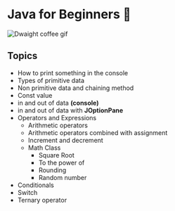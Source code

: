 # Java for Beginners 🍵

![Dwaight coffee gif](https://media.giphy.com/media/LG1ZZP1Go0D8j7YsWy/giphy.gif)

## **Topics**
- How to print something in the console
- Types of primitive data
- Non primitive data and chaining method
- Const value
- in and out of data **(console)**
- in and out of data with **JOptionPane**
- Operators and Expressions
  - Arithmetic operators
  - Arithmetic operators combined with assignment
  - Increment and decrement
  - Math Class
    - Square Root
    - To the power of
    - Rounding
    - Random number
- Conditionals
- Switch
- Ternary operator
